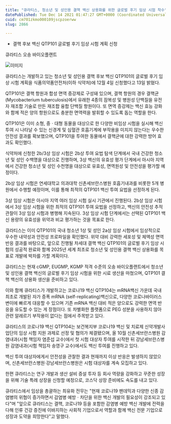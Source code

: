 ```yaml
---
title: "큐라티스, 청소년 및 성인용 결핵 백신 상용화를 위한 글로벌 후기 임상 시험 착수"
datePublished: Tue Dec 14 2021 01:47:27 GMT+0000 (Coordinated Universal Time)
cuid: cm701zkmo000109jscpzoerww
slug: 2866

---
```



- 결핵 후보 백신 QTP101 글로벌 후기 임상 시험 계획 신청

큐라티스 오송 바이오플랜트

![이미지](https://cdn.hashnode.com/res/hashnode/image/upload/v1739252424306/e4b09a1b-ea60-4d3c-aa36-d25d86ee244c.jpeg)

큐라티스는 개발하고 있는 청소년 및 성인용 결핵 후보 백신 QTP101의 글로벌 후기 임상 시험 계획을 식품의약품안전처(이하 식약처)에 12월 4일 신청했다고 13일 밝혔다.

QTP101은 결핵 항원과 합성 면역 증강제로 구성돼 있으며, 결핵 항원의 경우 결핵균(Mycobacterium tuberculosis)에서 유래한 4종의 잠복성 및 병원성 단백질을 유전자 재조합 기술로 만든 재조합 융합 단백질 항원이다. 또 면역 증강제는 백신 효능 강화와 함께 적은 양의 항원으로도 충분한 면역력을 발휘할 수 있도록 돕는 역할을 한다.

QTP101은 이미 소형, 중ㆍ대형 동물을 대상으로 한 다양한 비임상 시험을 실시해 백신 투여 시 나타날 수 있는 신경계 및 심혈관 호흡기계에 부작용을 미치지 않는다는 우수한 안전성 결과를 확보했으며, QTP101을 투여한 동물에서 결핵균에 대한 강력한 방어 효과도 확인했다.

식약처에 신청한 2b/3상 임상 시험은 2b상 투여 요법 탐색 단계에서 국내 건강한 청소년 및 성인 수백명을 대상으로 진행하며, 3상 백신의 유효성 평가 단계에서 아시아 지역에서 건강한 청소년 및 성인 수천명을 대상으로 유효성, 면역원성 및 안전성을 평가할 예정이다.

2b상 임상 시험은 연세대학교 의과대학 신촌세브란스병원 호흡기내과를 비롯한 5개 병원에서 수행할 예정이며, 이를 통해 최적의 QTP101 백신 투여 요법을 선정하게 된다.

3상 임상 시험은 아시아 지역 여러 임상 시험 실시 기관에서 진행된다. 2b상 임상 시험에서 3상 임상 시험을 위한 최적의 QTP101 투여 요법을 선정하고, 백신의 안전성 추적 관찰이 3상 임상 시험과 병행해 지속된다. 3상 임상 시험 단계에서는 선택된 QTP101 백신 용량의 유효성을 위약과 비교 평가하는 것을 목표로 한다.

큐라티스는 이미 QTP101의 국내 청소년 1상 및 성인 2a상 임상 시험에서 임상적으로 우수한 내약성과 안전성 프로파일을 확인했다. 위약 대비 강력한 세포성 및 체액성 면역 반응 결과를 바탕으로, 앞으로 진행될 차세대 결핵 백신 QTP101의 글로벌 후기 임상 시험의 성공적 완료와 함께 2025년 세계 최초로 청소년 및 성인용 결핵 백신 상용화를 목표로 개발에 박차를 가할 계획이다.

큐라티스는 현재 cGMP, EUGMP, KGMP 적격 수준의 오송 바이오플랜트에서 청소년 및 성인용 결핵 백신의 글로벌 후기 임상 시험을 위한 시료 생산을 마쳤으며, QTP101 결핵 백신의 상용화 생산을 준비하고 있다.

이와 함께 큐라티스가 개발하고는 코로나19 백신 QTP104는 mRNA백신 가운데 국내 최초로 개발된 자가 증폭 mRNA (self-replicating)백신으로, 다양한 코로나바이러스 변이에 빠르게 대응할 수 있으며 기존 mRNA 백신 대비 적은 양으로도 강력한 면역 반응을 유도할 수 있는 게 장점이다. 또 차별화한 플랫폼으로 PEG 성분을 사용하지 않아 관련 알레르기 부작용이 없다는 점에서 주목받고 있다.

큐라티스의 코로나19 백신 QTP104는 보건복지부 코로나19 백신 및 치료제 신약개발사업단의 임상 시험 지원 과제로 선정 및 협의가 체결됐으며, 올 10월 신촌세브란스병원 감염내과(시험 책임자 염준섭 교수)에서 첫 시험 대상자 투여를 시작한 뒤 강남세브란스병원 감염내과(시험 책임자 송영구 교수)에서도 백신 투여를 진행하고 있다.

백신 투여 대상자에게서 안전성을 관찰한 결과 현재까지 이상 반응은 발생하지 않았으며, 신촌세브란스병원·강남세브란스병원은 시험 대상자를 계속 모집하고 있다.

한편 큐라티스는 연구 개발과 생산 설비 증설 투자 등 회사 역량을 강화하고 꾸준한 성장을 위해 기술 특례 상장을 신청할 예정으로, 코스닥 상장 준비에도 속도를 내고 있다.

큐라티스에서 임상을 총괄하는 최유화 전무는 "현재 코로나19 팬데믹과 다양한 신종 감염병의 위협이 증가하면서 감염병 예방ㆍ차단을 위한 백신 개발의 필요성이 강조되고 있다"며 "앞으로 큐라티스는 결핵, 코로나19 등을 포함한 감염병 예방 백신 개발에 전력을 다해 인류 건강 증진에 이바지하는 사회적 기업으로서 역할과 함께 백신 전문 기업으로 성장과 도약을 희망한다"고 말했다.